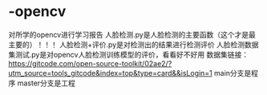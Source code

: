 # -opencv
对所学的opencv进行学习报告
人脸检测.py是人脸检测的主要函数（这个才是最主要的）！！！
人脸检测+评价.py是对检测出的结果进行检测评价
人脸检测数据集测试.py是对opencv人脸检测训练模型的评价，看看好不好用
数据集链接：https://gitcode.com/open-source-toolkit/02ae2/?utm_source=tools_gitcode&index=top&type=card&&isLogin=1
main分支是程序
master分支是工程
